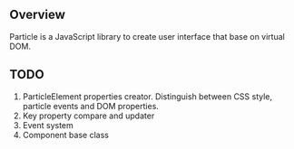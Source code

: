 ## Overview
Particle is a JavaScript library to create user interface
that base on virtual DOM.

## TODO
1. ParticleElement properties creator.
   Distinguish between CSS style, particle events and DOM properties.
2. Key property compare and updater
3. Event system
4. Component base class
